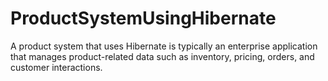 # ProductSystemUsingHibernate
A product system that uses Hibernate is typically an enterprise application that manages product-related data such as inventory, pricing, orders, and customer interactions. 
